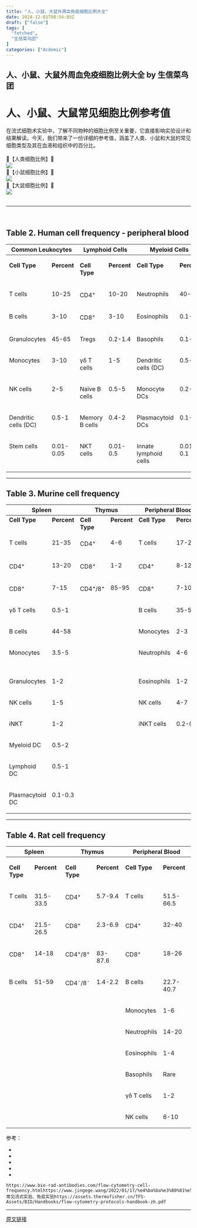 ```yaml
---
title: "人、小鼠、大鼠外周血免疫细胞比例大全"
date: 2024-12-01T08:54:03Z
draft: ["false"]
tags: [
  "fetched",
  "生信菜鸟团"
]
categories: ["Acdemic"]
---
```

人、小鼠、大鼠外周血免疫细胞比例大全 by 生信菜鸟团
------
<div><h1><span leaf="">人、小鼠、大鼠常见细胞比例参考值</span></h1><section><span leaf="">在流式细胞术实验中，了解不同物种的细胞比例至关重要，它直接影响实验设计和结果解读。今天，我们带来了一份详细的参考值，涵盖了人类、小鼠和大鼠的常见细胞类型及其在血液和组织中的百分比。</span></section><section><span leaf=""><br></span></section><section><span leaf="">🔬【人类细胞比例】🔬</span></section><section nodeleaf=""><img data-imgfileid="100004431" data-ratio="0.45925925925925926" data-s="300,640" data-src="https://mmbiz.qpic.cn/sz_mmbiz_png/xVhD7345Sktia2iaPcJTuU3JswcQ4boa7mpUFhxMXfXSX9jaDpU8N0DgnLiaTxgOXzKs1QImtYQEXkfEqlTw8ITrw/640?wx_fmt=png&amp;from=appmsg" data-type="png" data-w="1080" type="block" src="https://mmbiz.qpic.cn/sz_mmbiz_png/xVhD7345Sktia2iaPcJTuU3JswcQ4boa7mpUFhxMXfXSX9jaDpU8N0DgnLiaTxgOXzKs1QImtYQEXkfEqlTw8ITrw/640?wx_fmt=png&amp;from=appmsg"></section><section><span leaf="">🐁【小鼠细胞比例】🐁</span></section><section nodeleaf=""><img data-imgfileid="100004432" data-ratio="0.4" data-s="300,640" data-src="https://mmbiz.qpic.cn/sz_mmbiz_png/xVhD7345Sktia2iaPcJTuU3JswcQ4boa7mDKNlk3tCvPT6RJZkeUE51yRlY2ia388v1XWo3jBZYZn7U03xz6Fmzzw/640?wx_fmt=png&amp;from=appmsg" data-type="png" data-w="1080" type="block" src="https://mmbiz.qpic.cn/sz_mmbiz_png/xVhD7345Sktia2iaPcJTuU3JswcQ4boa7mDKNlk3tCvPT6RJZkeUE51yRlY2ia388v1XWo3jBZYZn7U03xz6Fmzzw/640?wx_fmt=png&amp;from=appmsg"></section><section><span leaf="">🐀【大鼠细胞比例】🐀</span></section><section nodeleaf=""><img data-imgfileid="100004433" data-ratio="0.5712962962962963" data-s="300,640" data-src="https://mmbiz.qpic.cn/sz_mmbiz_png/xVhD7345Sktia2iaPcJTuU3JswcQ4boa7mFAYJsM6bcNna4KrKuDkrE4PnQkvGfYoOcLKibhwXZtlkBUvBkqdBpicg/640?wx_fmt=png&amp;from=appmsg" data-type="png" data-w="1080" type="block" src="https://mmbiz.qpic.cn/sz_mmbiz_png/xVhD7345Sktia2iaPcJTuU3JswcQ4boa7mFAYJsM6bcNna4KrKuDkrE4PnQkvGfYoOcLKibhwXZtlkBUvBkqdBpicg/640?wx_fmt=png&amp;from=appmsg"></section><section><span leaf=""><br></span></section><hr><section><span leaf=""><br></span></section><h2><span leaf="">Table 2. Human cell frequency - peripheral blood</span></h2><table><thead><tr><th colspan="5" valign="top"><strong><span leaf="">Common Leukocytes</span></strong></th><th colspan="2" valign="top"><strong><span leaf="">Lymphoid Cells</span></strong></th><th colspan="4" valign="top"><strong><span leaf="">Myeloid Cells</span></strong></th></tr></thead><tbody><tr><td colspan="3" valign="top"><p><strong><span leaf="">Cell Type</span></strong></p></td><td colspan="2" valign="top"><p><strong><span leaf="">Percent</span></strong></p></td><td valign="top"><p><strong><span leaf="">Cell Type</span></strong></p></td><td valign="top"><p><strong><span leaf="">Percent</span></strong></p></td><td colspan="2" valign="top"><p><strong><span leaf="">Cell Type</span></strong></p></td><td colspan="2" valign="top"><p><strong><span leaf="">Percent</span></strong></p></td></tr><tr><td colspan="3" valign="top"><p><span leaf="">T cells</span></p></td><td colspan="2" valign="top"><p><span leaf="">10-25</span></p></td><td valign="top"><p><span leaf="">CD4</span><sup><span leaf="">+</span></sup></p></td><td valign="top"><p><span leaf="">10-20</span></p></td><td colspan="2" valign="top"><p><span leaf="">Neutrophils</span></p></td><td colspan="2" valign="top"><p><span leaf="">40-65</span></p></td></tr><tr><td colspan="3" valign="top"><p><span leaf="">B cells</span></p></td><td colspan="2" valign="top"><p><span leaf="">3-10</span></p></td><td valign="top"><p><span leaf="">CD8</span><sup><span leaf="">+</span></sup></p></td><td valign="top"><p><span leaf="">3-10</span></p></td><td colspan="2" valign="top"><p><span leaf="">Eosinophils</span></p></td><td colspan="2" valign="top"><p><span leaf="">0.1-2</span></p></td></tr><tr><td colspan="3" valign="top"><p><span leaf="">Granulocytes</span></p></td><td colspan="2" valign="top"><p><span leaf="">45-65</span></p></td><td valign="top"><p><span leaf="">Tregs</span></p></td><td valign="top"><p><span leaf="">0.2-1.4</span></p></td><td colspan="2" valign="top"><p><span leaf="">Basophils</span></p></td><td colspan="2" valign="top"><p><span leaf="">0.1-2</span></p></td></tr><tr><td colspan="3" valign="top"><p><span leaf="">Monocytes</span></p></td><td colspan="2" valign="top"><p><span leaf="">3-10</span></p></td><td valign="top"><p><span leaf="">γδ T cells</span></p></td><td valign="top"><p><span leaf="">1-5</span></p></td><td colspan="2" valign="top"><p><span leaf="">Dendritic cells (DC)</span></p></td><td colspan="2" valign="top"><p><span leaf="">0.5-1</span></p></td></tr><tr><td colspan="3" valign="top"><p><span leaf="">NK cells</span></p></td><td colspan="2" valign="top"><p><span leaf="">2-5</span></p></td><td valign="top"><p><span leaf="">Naïve B cells</span></p></td><td valign="top"><p><span leaf="">0.5-5</span></p></td><td colspan="2" valign="top"><p><span leaf="">Monocyte DCs</span></p></td><td colspan="2" valign="top"><p><span leaf="">0.2-0.4</span></p></td></tr><tr><td colspan="3" valign="top"><p><span leaf="">Dendritic cells (DC)</span></p></td><td colspan="2" valign="top"><p><span leaf="">0.5-1</span></p></td><td valign="top"><p><span leaf="">Memory B cells</span></p></td><td valign="top"><p><span leaf="">0.4-2</span></p></td><td colspan="2" valign="top"><p><span leaf="">Plasmacytoid DCs</span></p></td><td colspan="2" valign="top"><p><span leaf="">0.1-0.2</span></p></td></tr><tr><td colspan="3" valign="top"><p><span leaf="">Stem cells</span></p></td><td colspan="2" valign="top"><p><span leaf="">0.01-0.05</span></p></td><td valign="top"><p><span leaf="">NKT cells</span></p></td><td valign="top"><p><span leaf="">0.01-0.5</span></p></td><td colspan="2" valign="top"><p><span leaf="">Innate lymphoid cells</span></p></td><td colspan="2" valign="top"><p><span leaf="">0.01-0.1</span></p></td></tr></tbody></table><hr><h2><strong></strong><span leaf="">Table 3. Murine cell frequency</span></h2><table><thead><tr><th colspan="2" valign="top"><strong><span leaf="">Spleen</span></strong></th><th colspan="2" valign="top"><strong><span leaf="">Thymus</span></strong></th><th colspan="2" valign="top"><strong><span leaf="">Peripheral Blood</span></strong></th><th colspan="2" valign="top"><strong><span leaf="">Lymph Node</span></strong></th></tr></thead><tbody><tr><td valign="top"><strong><span leaf="">Cell Type</span></strong></td><td valign="top"><strong><span leaf="">Percent</span></strong></td><td valign="top"><strong><span leaf="">Cell Type</span></strong></td><td valign="top"><strong><span leaf="">Percent</span></strong></td><td valign="top"><strong><span leaf="">Cell Type</span></strong></td><td valign="top"><strong><span leaf="">Percent</span></strong></td><td valign="top"><strong><span leaf="">Cell Type</span></strong></td><td valign="top"><strong><span leaf="">Percent</span></strong></td></tr><tr><td valign="top"><p><span leaf="">T cells</span></p></td><td valign="top"><p><span leaf="">21-35</span></p></td><td valign="top"><p><span leaf="">CD4</span><sup><span leaf="">+</span></sup></p></td><td valign="top"><p><span leaf="">4-6</span></p></td><td valign="top"><p><span leaf="">T cells</span></p></td><td valign="top"><p><span leaf="">17-20</span></p></td><td valign="top"><p><span leaf="">T cells</span></p></td><td valign="top"><p><span leaf="">65-78</span></p></td></tr><tr><td valign="top"><p><span leaf="">CD4</span><sup><span leaf="">+</span></sup></p></td><td valign="top"><p><span leaf="">13-20</span></p></td><td valign="top"><p><span leaf="">CD8</span><sup><span leaf="">+</span></sup></p></td><td valign="top"><p><span leaf="">1-2</span></p></td><td valign="top"><p><span leaf="">CD4</span><sup><span leaf="">+</span></sup></p></td><td valign="top"><p><span leaf="">8-12</span></p></td><td valign="top"><p><span leaf="">CD4</span><sup><span leaf="">+</span></sup></p></td><td valign="top"><p><span leaf="">35-64</span></p></td></tr><tr><td valign="top"><p><span leaf="">CD8</span><sup><span leaf="">+</span></sup></p></td><td valign="top"><p><span leaf="">7-15</span></p></td><td valign="top"><p><span leaf="">CD4</span><sup><span leaf="">+</span></sup><span leaf="">/8</span><sup><span leaf="">+</span></sup></p></td><td valign="top"><p><span leaf="">85-95</span></p></td><td valign="top"><p><span leaf="">CD8</span><sup><span leaf="">+</span></sup></p></td><td valign="top"><p><span leaf="">7-10</span></p></td><td valign="top"><p><span leaf="">CD8</span><sup><span leaf="">+</span></sup></p></td><td valign="top"><p><span leaf="">19-30</span></p></td></tr><tr><td valign="top"><p><span leaf="">γδ T cells</span></p></td><td valign="top"><p><span leaf="">0.5-1</span></p></td><td valign="top"><br></td><td valign="top"><br></td><td valign="top"><p><span leaf="">B cells</span></p></td><td valign="top"><p><span leaf="">35-58</span></p></td><td valign="top"><p><span leaf="">B cells</span></p></td><td valign="top"><p><span leaf="">9-15</span></p></td></tr><tr><td valign="top"><p><span leaf="">B cells</span></p></td><td valign="top"><p><span leaf="">44-58</span></p></td><td valign="top"><br></td><td valign="top"><br></td><td valign="top"><p><span leaf="">Monocytes</span></p></td><td valign="top"><p><span leaf="">2-3</span></p></td><td valign="top"><p><span leaf="">Tregs</span></p></td><td valign="top"><p><span leaf="">2-3</span></p></td></tr><tr><td valign="top"><p><span leaf="">Monocytes</span></p></td><td valign="top"><p><span leaf="">3.5-5</span></p></td><td valign="top"><br></td><td valign="top"><br></td><td valign="top"><p><span leaf="">Neutrophils</span></p></td><td valign="top"><p><span leaf="">4-6</span></p></td><td valign="top"><p><span leaf="">Dendritic cells</span></p></td><td valign="top"><p><span leaf="">0.5-1</span></p></td></tr><tr><td valign="top"><p><span leaf="">Granulocytes</span></p></td><td valign="top"><p><span leaf="">1-2</span></p></td><td valign="top"><br></td><td valign="top"><br></td><td valign="top"><p><span leaf="">Eosinophils</span></p></td><td valign="top"><p><span leaf="">1-2</span></p></td><td valign="top"><br></td><td valign="top"><br></td></tr><tr><td valign="top"><p><span leaf="">NK cells</span></p></td><td valign="top"><p><span leaf="">1-5</span></p></td><td valign="top"><br></td><td valign="top"><br></td><td valign="top"><p><span leaf="">NK cells</span></p></td><td valign="top"><p><span leaf="">4-7</span></p></td><td valign="top"><br></td><td valign="top"><br></td></tr><tr><td valign="top"><p><span leaf="">iNKT</span></p></td><td valign="top"><p><span leaf="">1-2</span></p></td><td valign="top"><br></td><td valign="top"><br></td><td valign="top"><p><span leaf="">iNKT cells</span></p></td><td valign="top"><p><span leaf="">0.2-0.5</span></p></td><td valign="top"><br></td><td valign="top"><br></td></tr><tr><td valign="top"><p><span leaf="">Myeloid DC</span></p></td><td valign="top"><p><span leaf="">0.5-2</span></p></td><td valign="top"><br></td><td valign="top"><br></td><td valign="top"><br></td><td valign="top"><br></td><td valign="top"><br></td><td valign="top"><br></td></tr><tr><td valign="top"><p><span leaf="">Lymphoid DC</span></p></td><td valign="top"><p><span leaf="">0.5-1</span></p></td><td valign="top"><br></td><td valign="top"><br></td><td valign="top"><br></td><td valign="top"><br></td><td valign="top"><br></td><td valign="top"><br></td></tr><tr><td valign="top"><p><span leaf="">Plasmacytoid DC</span></p></td><td valign="top"><p><span leaf="">0.1-0.3</span></p></td><td valign="top"><br></td><td valign="top"><br></td><td valign="top"><br></td><td valign="top"><br></td><td valign="top"><br></td><td valign="top"><br></td></tr></tbody></table><hr><h2><strong></strong><span leaf="">Table 4. Rat cell frequency</span></h2><table><thead><tr><th colspan="2" valign="top"><strong><span leaf="">Spleen</span></strong></th><th colspan="2" valign="top"><strong><span leaf="">Thymus</span></strong></th><th colspan="2" valign="top"><strong><span leaf="">Peripheral Blood</span></strong></th></tr></thead><tbody><tr><td valign="top"><p><strong><span leaf="">Cell Type</span></strong></p></td><td valign="top"><p><strong><span leaf="">Percent</span></strong></p></td><td valign="top"><p><strong><span leaf="">Cell Type</span></strong></p></td><td valign="top"><p><strong><span leaf="">Percent</span></strong></p></td><td valign="top"><p><strong><span leaf="">Cell Type</span></strong></p></td><td valign="top"><p><strong><span leaf="">Percent</span></strong></p></td></tr><tr><td valign="top"><p><span leaf="">T cells</span></p></td><td valign="top"><p><span leaf="">31.5-33.5</span></p></td><td valign="top"><p><span leaf="">CD4</span><sup><span leaf="">+</span></sup></p></td><td valign="top"><p><span leaf="">5.7-9.4</span></p></td><td valign="top"><p><span leaf="">T cells</span></p></td><td valign="top"><p><span leaf="">51.5-66.5</span></p></td></tr><tr><td valign="top"><p><span leaf="">CD4</span><sup><span leaf="">+</span></sup></p></td><td valign="top"><p><span leaf="">21.5-26.5</span></p></td><td valign="top"><p><span leaf="">CD8</span><sup><span leaf="">+</span></sup></p></td><td valign="top"><p><span leaf="">2.3-6.9</span></p></td><td valign="top"><p><span leaf="">CD4</span><sup><span leaf="">+</span></sup></p></td><td valign="top"><p><span leaf="">32-40</span></p></td></tr><tr><td valign="top"><p><span leaf="">CD8</span><sup><span leaf="">+</span></sup></p></td><td valign="top"><p><span leaf="">14-18</span></p></td><td valign="top"><p><span leaf="">CD4</span><sup><span leaf="">+</span></sup><span leaf="">/8</span><sup><span leaf="">+</span></sup></p></td><td valign="top"><p><span leaf="">83-87.6</span></p></td><td valign="top"><p><span leaf="">CD8</span><sup><span leaf="">+</span></sup></p></td><td valign="top"><p><span leaf="">18-26</span></p></td></tr><tr><td valign="top"><p><span leaf="">B cells</span></p></td><td valign="top"><p><span leaf="">51-59</span></p></td><td valign="top"><p><span leaf="">CD4</span><sup><span leaf="">-</span></sup><span leaf="">/8</span><sup><span leaf="">-</span></sup></p></td><td valign="top"><p><span leaf="">1.4-2.2</span></p></td><td valign="top"><p><span leaf="">B cells</span></p></td><td valign="top"><p><span leaf="">22.7-40.7</span></p></td></tr><tr><td valign="top"><br></td><td valign="top"><br></td><td valign="top"><br></td><td valign="top"><br></td><td valign="top"><p><span leaf="">Monocytes</span></p></td><td valign="top"><p><span leaf="">1-6</span></p></td></tr><tr><td valign="top"><br></td><td valign="top"><br></td><td valign="top"><br></td><td valign="top"><br></td><td valign="top"><p><span leaf="">Neutrophils</span></p></td><td valign="top"><p><span leaf="">14-20</span></p></td></tr><tr><td valign="top"><br></td><td valign="top"><br></td><td valign="top"><br></td><td valign="top"><br></td><td valign="top"><p><span leaf="">Eosinophils</span></p></td><td valign="top"><p><span leaf="">1-4</span></p></td></tr><tr><td valign="top"><br></td><td valign="top"><br></td><td valign="top"><br></td><td valign="top"><br></td><td valign="top"><p><span leaf="">Basophils</span></p></td><td valign="top"><p><span leaf="">Rare</span></p></td></tr><tr><td valign="top"><br></td><td valign="top"><br></td><td valign="top"><br></td><td valign="top"><br></td><td valign="top"><p><span leaf="">γδ T cells</span></p></td><td valign="top"><p><span leaf="">1-2</span></p></td></tr><tr><td valign="top"><br></td><td valign="top"><br></td><td valign="top"><br></td><td valign="top"><br></td><td valign="top"><p><span leaf="">NK cells</span></p></td><td valign="top"><p><span leaf="">6-10</span></p></td></tr></tbody></table><section nodeleaf=""><mp-common-profile data-pluginname="mpprofile" data-nickname="生信小博士" data-alias="bioinformatics_Dr" data-from="0" data-headimg="http://mmbiz.qpic.cn/sz_mmbiz_png/xVhD7345Sks7JhVxUX46ZKxPSob6ptqIZgnIEnHOn5VMwCX8sN6MQy1Pq4XXFEOJ6grAmsoQugyCDKOZictDBHA/0?wx_fmt=png" data-signature="【生物信息学】R语言开始，学习生信。Seurat，单细胞测序，空间转录组。 Python，scanpy，cell2location。资料分享" data-id="Mzg2NDcxMzYwNg==" data-is_biz_ban="0"></mp-common-profile></section><section><span leaf=""><span textstyle="">参考：</span></span></section><section><ul><li><li><li><li><li></ul><pre data-lang="perl"><code><span>https:<span>//www</span>.bio-rad-antibodies.com/flow-cytometry-cell-frequency.html</span></code><code><span>https:<span>//www</span>.jingege.wang/<span>2022</span>/<span>01</span>/<span>17</span>/%e4%ba%ba%e3%80%81%e5%b0%8f%e9%bc%a0%e3%80%81%e5%a4%a7%e9%bc%a0%e5%b8%b8%e8%a7%81%e7%bb%86%e8%83%9e%e6%af%94%e4%be%8b%e5%8f%82%e8%80%83%e5%80%bc/</span></code><code><span>常见流式实验、免疫实验</span></code><code><span>https:<span>//assets</span>.thermofisher.cn/TFS-Assets/BID/Handbooks/flow-cytometry-protocols-handbook-zh.pdf</span></code><code><span><br></span></code></pre></section><p><mp-style-type data-value="3"></mp-style-type></p></div>  
<hr>
<a href="https://mp.weixin.qq.com/s/ZM1PLgB45KLA9EWFNMpEwg",target="_blank" rel="noopener noreferrer">原文链接</a>
